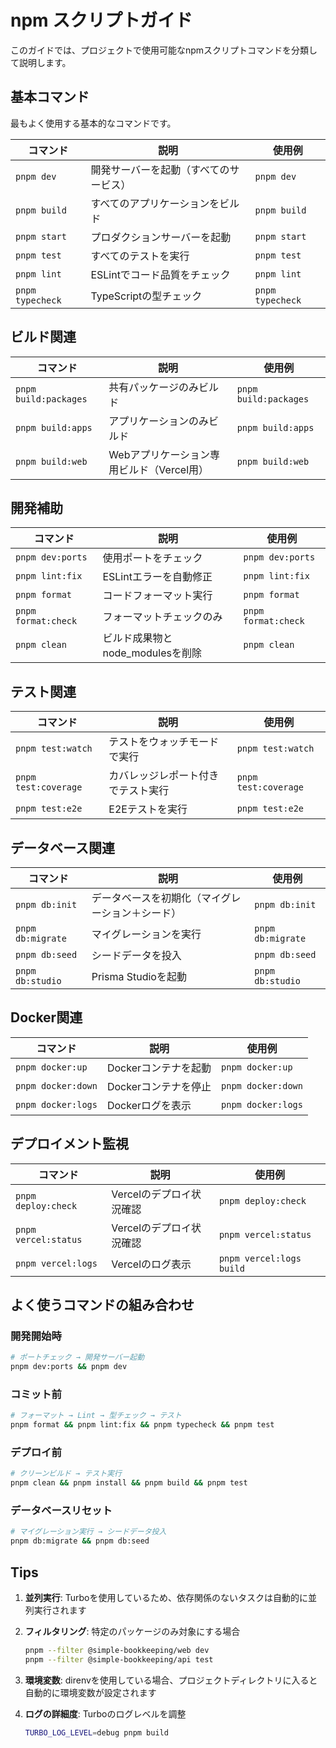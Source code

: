 # npm スクリプトガイド

このガイドでは、プロジェクトで使用可能なnpmスクリプトコマンドを分類して説明します。

## 基本コマンド

最もよく使用する基本的なコマンドです。

| コマンド         | 説明                                   | 使用例           |
| ---------------- | -------------------------------------- | ---------------- |
| `pnpm dev`       | 開発サーバーを起動（すべてのサービス） | `pnpm dev`       |
| `pnpm build`     | すべてのアプリケーションをビルド       | `pnpm build`     |
| `pnpm start`     | プロダクションサーバーを起動           | `pnpm start`     |
| `pnpm test`      | すべてのテストを実行                   | `pnpm test`      |
| `pnpm lint`      | ESLintでコード品質をチェック           | `pnpm lint`      |
| `pnpm typecheck` | TypeScriptの型チェック                 | `pnpm typecheck` |

## ビルド関連

| コマンド              | 説明                                      | 使用例                |
| --------------------- | ----------------------------------------- | --------------------- |
| `pnpm build:packages` | 共有パッケージのみビルド                  | `pnpm build:packages` |
| `pnpm build:apps`     | アプリケーションのみビルド                | `pnpm build:apps`     |
| `pnpm build:web`      | Webアプリケーション専用ビルド（Vercel用） | `pnpm build:web`      |

## 開発補助

| コマンド            | 説明                             | 使用例              |
| ------------------- | -------------------------------- | ------------------- |
| `pnpm dev:ports`    | 使用ポートをチェック             | `pnpm dev:ports`    |
| `pnpm lint:fix`     | ESLintエラーを自動修正           | `pnpm lint:fix`     |
| `pnpm format`       | コードフォーマット実行           | `pnpm format`       |
| `pnpm format:check` | フォーマットチェックのみ         | `pnpm format:check` |
| `pnpm clean`        | ビルド成果物とnode_modulesを削除 | `pnpm clean`        |

## テスト関連

| コマンド             | 説明                               | 使用例               |
| -------------------- | ---------------------------------- | -------------------- |
| `pnpm test:watch`    | テストをウォッチモードで実行       | `pnpm test:watch`    |
| `pnpm test:coverage` | カバレッジレポート付きでテスト実行 | `pnpm test:coverage` |
| `pnpm test:e2e`      | E2Eテストを実行                    | `pnpm test:e2e`      |

## データベース関連

| コマンド          | 説明                                             | 使用例            |
| ----------------- | ------------------------------------------------ | ----------------- |
| `pnpm db:init`    | データベースを初期化（マイグレーション＋シード） | `pnpm db:init`    |
| `pnpm db:migrate` | マイグレーションを実行                           | `pnpm db:migrate` |
| `pnpm db:seed`    | シードデータを投入                               | `pnpm db:seed`    |
| `pnpm db:studio`  | Prisma Studioを起動                              | `pnpm db:studio`  |

## Docker関連

| コマンド           | 説明                 | 使用例             |
| ------------------ | -------------------- | ------------------ |
| `pnpm docker:up`   | Dockerコンテナを起動 | `pnpm docker:up`   |
| `pnpm docker:down` | Dockerコンテナを停止 | `pnpm docker:down` |
| `pnpm docker:logs` | Dockerログを表示     | `pnpm docker:logs` |

## デプロイメント監視

| コマンド             | 説明                     | 使用例                   |
| -------------------- | ------------------------ | ------------------------ |
| `pnpm deploy:check`  | Vercelのデプロイ状況確認 | `pnpm deploy:check`      |
| `pnpm vercel:status` | Vercelのデプロイ状況確認 | `pnpm vercel:status`     |
| `pnpm vercel:logs`   | Vercelのログ表示         | `pnpm vercel:logs build` |

## よく使うコマンドの組み合わせ

### 開発開始時

```bash
# ポートチェック → 開発サーバー起動
pnpm dev:ports && pnpm dev
```

### コミット前

```bash
# フォーマット → Lint → 型チェック → テスト
pnpm format && pnpm lint:fix && pnpm typecheck && pnpm test
```

### デプロイ前

```bash
# クリーンビルド → テスト実行
pnpm clean && pnpm install && pnpm build && pnpm test
```

### データベースリセット

```bash
# マイグレーション実行 → シードデータ投入
pnpm db:migrate && pnpm db:seed
```

## Tips

1. **並列実行**: Turboを使用しているため、依存関係のないタスクは自動的に並列実行されます

2. **フィルタリング**: 特定のパッケージのみ対象にする場合

   ```bash
   pnpm --filter @simple-bookkeeping/web dev
   pnpm --filter @simple-bookkeeping/api test
   ```

3. **環境変数**: direnvを使用している場合、プロジェクトディレクトリに入ると自動的に環境変数が設定されます

4. **ログの詳細度**: Turboのログレベルを調整
   ```bash
   TURBO_LOG_LEVEL=debug pnpm build
   ```
